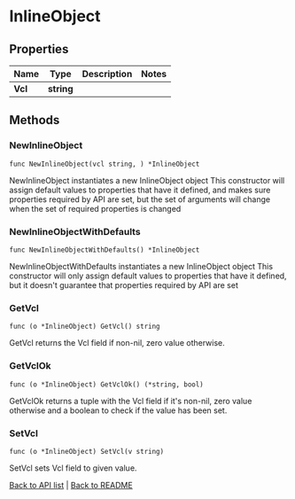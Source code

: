 # InlineObject

## Properties

Name | Type | Description | Notes
------------ | ------------- | ------------- | -------------
**Vcl** | **string** |  | 

## Methods

### NewInlineObject

`func NewInlineObject(vcl string, ) *InlineObject`

NewInlineObject instantiates a new InlineObject object
This constructor will assign default values to properties that have it defined,
and makes sure properties required by API are set, but the set of arguments
will change when the set of required properties is changed

### NewInlineObjectWithDefaults

`func NewInlineObjectWithDefaults() *InlineObject`

NewInlineObjectWithDefaults instantiates a new InlineObject object
This constructor will only assign default values to properties that have it defined,
but it doesn't guarantee that properties required by API are set

### GetVcl

`func (o *InlineObject) GetVcl() string`

GetVcl returns the Vcl field if non-nil, zero value otherwise.

### GetVclOk

`func (o *InlineObject) GetVclOk() (*string, bool)`

GetVclOk returns a tuple with the Vcl field if it's non-nil, zero value otherwise
and a boolean to check if the value has been set.

### SetVcl

`func (o *InlineObject) SetVcl(v string)`

SetVcl sets Vcl field to given value.



[Back to API list](../README.md#documentation-for-api-endpoints) | [Back to README](../README.md)


